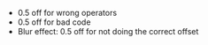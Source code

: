 - 0.5 off for wrong operators
- 0.5 off for bad code
- Blur effect: 0.5 off for not doing the correct offset
